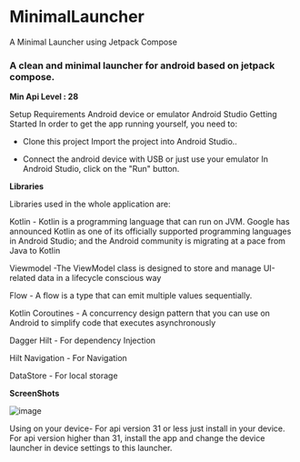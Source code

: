 # MinimalLauncher
A Minimal Launcher using Jetpack Compose

### A clean and minimal launcher for android based on jetpack compose.

**Min Api Level : 28**

Setup Requirements Android device or emulator Android Studio Getting Started In order to get the app running yourself, you need to:

-  Clone this project Import the project into Android Studio..

- Connect the android device with USB or just use your emulator In Android Studio, click on the "Run" button. 

**Libraries** 

Libraries used in the whole application are:

Kotlin - Kotlin is a programming language that can run on JVM. Google has announced Kotlin as one of its officially supported programming languages in Android Studio; and the Android community is migrating at a pace from Java to Kotlin

Viewmodel -The ViewModel class is designed to store and manage UI-related data in a lifecycle conscious way

Flow - A flow is a type that can emit multiple values sequentially.

Kotlin Coroutines - A concurrency design pattern that you can use on Android to simplify code that executes asynchronously

Dagger Hilt - For dependency Injection

Hilt Navigation - For Navigation

DataStore - For local storage

**ScreenShots**

![image](https://user-images.githubusercontent.com/33326079/223676978-6c406bdf-a50b-4588-835d-cc2b23d851fd.png)


Using on your device-
For api version 31 or less just install in your device.
For api version higher than 31, install the app and change the device launcher in device settings to this launcher.

